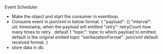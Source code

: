 Event Scheduler
- Make the object and start the consumer in eventloop.
- Consume event in json/xml in below format.
{
    "payload": {}
    "interval": utc timestamp, when the payload will emitted
    "retry": retryCount how many times to retry . default 1
    "topic": topic to which payload to emitted. default is the original emited topic
    "seriliazationFormat": json/xml default received format.
}
- store data in db.
